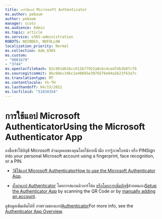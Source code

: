```yaml
---
title: การใช้แอป Microsoft Authenticator
ms.author: pebaum
author: pebaum
manager: scotv
ms.audience: Admin
ms.topic: article
ms.service: o365-administration
ROBOTS: NOINDEX, NOFOLLOW
localization_priority: Normal
ms.collection: Adm_O365
ms.custom:
- "9001679"
- "3744"
ms.openlocfilehash: 62c981d616cc612b77922a8cbc4cedf4b3b87cf0
ms.sourcegitcommit: 8bc60ec34bc1e40685e3976576e04a2623f63a7c
ms.translationtype: MT
ms.contentlocale: th-TH
ms.lasthandoff: 04/15/2021
ms.locfileid: "51834354"
---
```

# <a name="using-the-microsoft-authenticator-app"></a><span data-ttu-id="e0906-102">การใช้แอป Microsoft Authenticator</span><span class="sxs-lookup"><span data-stu-id="e0906-102">Using the Microsoft Authenticator App</span></span>

<span data-ttu-id="e0906-103">ลงชื่อเข้าใช้บัญชี Microsoft ส่วนบุคคลของคุณโดยใช้ลายนิ้วมือ การรู้ภาพใบหน้า หรือ PIN</span><span class="sxs-lookup"><span data-stu-id="e0906-103">Sign into your personal Microsoft account using a fingerprint, face recognition, or a PIN.</span></span>

- <span data-ttu-id="e0906-104">[วิธีใช้แอป Microsoft Authenticator](https://support.microsoft.com/help/4026727/microsoft-account-how-to-use-the-microsoft-authenticator-app)</span><span class="sxs-lookup"><span data-stu-id="e0906-104">[How to use the Microsoft Authenticator App](https://support.microsoft.com/help/4026727/microsoft-account-how-to-use-the-microsoft-authenticator-app).</span></span> 

- <span data-ttu-id="e0906-105">[ตั้งค่าแอป Authenticator](https://docs.microsoft.com/azure/active-directory/user-help/security-info-setup-auth-app) โดยการสแกนคิวอาร์โค้ด [หรือโดยการเพิ่มบัญชี](https://docs.microsoft.com/azure/active-directory/user-help/user-help-auth-app-add-account-manual)ด้วยตนเอง</span><span class="sxs-lookup"><span data-stu-id="e0906-105">[Setup the Authenticator App](https://docs.microsoft.com/azure/active-directory/user-help/security-info-setup-auth-app) by scanning the QR Code or by [manually adding an account](https://docs.microsoft.com/azure/active-directory/user-help/user-help-auth-app-add-account-manual).</span></span>  

<span data-ttu-id="e0906-106">ดูข้อมูลเพิ่มเติมได้ที่ ภาพรวมของแอป[Authenticator](https://docs.microsoft.com/azure/active-directory/user-help/user-help-auth-app-overview)</span><span class="sxs-lookup"><span data-stu-id="e0906-106">For more info, see the [Authenticator App Overview](https://docs.microsoft.com/azure/active-directory/user-help/user-help-auth-app-overview).</span></span>
